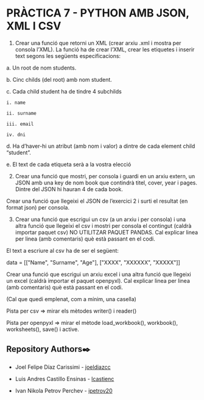 # PRÀCTICA 7 - PYTHON AMB JSON, XML I CSV

1. Crear una funció que retorni un XML (crear arxiu .xml i mostra per consola l’XML). La funció
ha de crear l’XML, crear les etiquetes i inserir text segons les següents especificacions:

  a. Un root de nom students.

  b. Cinc childs (del root) amb nom student.

  c. Cada child student ha de tindre 4 subchilds

    i. name

    ii. surname
  
    iii. email

    iv. dni

d. Ha d’haver-hi un atribut (amb nom i valor) a dintre de cada element child
“student”.

e. El text de cada etiqueta serà a la vostra elecció

2. Crear una funció que mostri, per consola i guardi en un arxiu extern, un JSON amb una key
de nom book que contindrà titel, cover, year i pages. Dintre del JSON hi hauran 4 de cada
book.

Crear una funció que llegeixi el JSON de l’exercici 2 i surti el resultat (en format json) per
consola.

3. Crear una funció que escrigui un csv (a un arxiu i per consola) i una altra funció que llegeixi el
csv i mostri per consola el contingut (caldrà importar paquet csv) NO UTILITZAR PAQUET
PANDAS. Cal explicar linea per linea (amb comentaris) què està passant en el codi.

El text a escriure al csv ha de ser el següent:

data = [["Name", "Surname", "Age"], ["XXXX", "XXXXXX", "XXXXX"]]

Crear una funció que escrigui un arxiu excel i una altra funció que llegeixi un excel (caldrà
importar el paquet openpyxl). Cal explicar linea per linea (amb comentaris) què està passant
en el codi.

(Cal que quedi emplenat, com a mínim, una casella)

Pista per csv ⇒ mirar els mètodes writer() i reader()

Pista per openpyxl ⇒ mirar el mètode load_workbook(), workbook(), worksheets(), save() i
active.


## Repository Authors✒️

-   Joel Felipe Díaz Carissimi - [joeldiazcc](https://github.com/joeldiazcc)

-   Luis Andres Castillo Ensinas - [lcastienc](https://github.com/lcastienc)

-   Ivan Nikola Petrov Perchev - [ipetrov20](https://github.com/ipetrov20)
